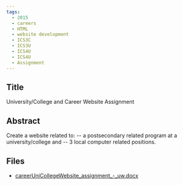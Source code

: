 ```yaml
---
tags:
  - 2015
  - careers
  - HTML
  - website development
  - ICS3C
  - ICS3U
  - ICS4U
  - ICS4U
  - Assignment
---
```

    
## Title

University/College and Career Website Assignment

## Abstract

Create a website related to: 
-- a postsecondary related program at a university/college and 
-- 3 local computer related positions.

## Files

- [careerUniCollegeWebsite_assignment_-_uw.docx](https://www.russellgordon.ca/acse/cemc-cse-resources/resources/2015/Amy_Chou/careerUniCollegeWebsite_assignment_-_uw.docx)
